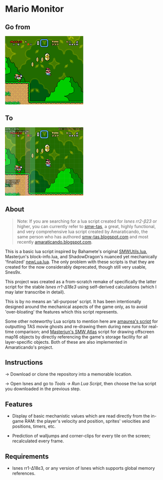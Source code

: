 # Mario Monitor

## Go from

![raw game](https://raw.githubusercontent.com/stevengeeky/mario-monitor/master/images/example_cc_nodraw.png)

## To

![lua version](https://raw.githubusercontent.com/stevengeeky/mario-monitor/master/images/example_cc.png)

## About

> Note: If you are searching for a lua script created for *lsnes rr2-&beta;23* or higher, you can currently refer to [smw-tas](https://github.com/rodamaral/smw-tas), a great, highly functional, and very comprehensive lua script created by Amaraticando, the same person who has authored [smw-tas.blogspot.com](http://smw-tas.blogspot.com) and most recently [amaraticando.blogspot.com](http://amaraticando.blogspot.com).

This is a basic lua script inspired by Bahamete's original [SMWUtils.lua](https://github.com/gocha/gocha-tas-legacy/blob/master/Scripts/SMWUtils.lua), Masterjun's block-info.lua, and ShadowDragon's nuanced yet mechanically 'finalized' [newLua.lua](http://bin.smwcentral.net/u/18906/newLua.lua). The only problem with these scripts is that they are created for the now considerably deprecated, though still very usable, Snes9x.

This project was created as a from-scratch remake of specifically the latter script for the stable *lsnes rr1-&Delta;18&epsilon;3* using self-derived calculations (which I may later transcribe in detail).

This is by no means an 'all-purpose' script. It has been intentionally designed around the mechanical aspects of the game only, as to avoid 'over-bloating' the features which this script represents.

Some other noteworthy Lua scripts to mention here are [amaurea's script](http://tasvideos.org/forum/viewtopic.php?p=219824&highlight=#219824) for outputting TAS movie ghosts and re-drawing them during new runs for real-time comparison; and [Masterjun's SMW Atlas](http://pastebin.com/raw/DgVn8cEA) script for drawing offscreen map16 objects by directly referencing the game's storage facility for all layer-specific objects. Both of these are also implemented in Amaraticando's project.

## Instructions
&rarr; Download or clone the repository into a memorable location.

&rarr; Open lsnes and go to *Tools &rarr; Run Lua Script*, then choose the lua script you downloaded in the previous step.

## Features

* Display of basic mechanistic values which are read directly from the in-game RAM: the player's velocity and position, sprites' velocities and positions, timers, etc.

* Prediction of walljumps and corner-clips for every tile on the screen; recalculated every frame.

## Requirements

* lsnes rr1-&Delta;18&epsilon;3, or any version of lsnes which supports global memory references.